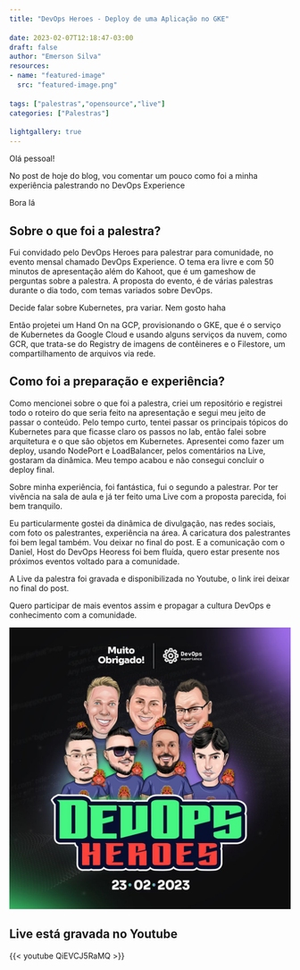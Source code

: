 ```yaml
---
title: "DevOps Heroes - Deploy de uma Aplicação no GKE"

date: 2023-02-07T12:18:47-03:00
draft: false
author: "Emerson Silva"
resources:
- name: "featured-image"
  src: "featured-image.png"

tags: ["palestras","opensource","live"]
categories: ["Palestras"]

lightgallery: true
---
```


Olá pessoal! 

No post de hoje do blog, vou comentar um pouco como foi a minha experiência palestrando no DevOps Experience

Bora lá

## Sobre o que foi a palestra? 

Fui convidado pelo DevOps Heroes para palestrar para comunidade, no evento mensal chamado DevOps Experience. O tema era livre e com 50 minutos de apresentação além do Kahoot, que é um gameshow de perguntas sobre a palestra. 
A proposta do evento, é de várias palestras durante o dia todo, com temas variados sobre DevOps. 

Decide falar sobre Kubernetes, pra variar. Nem gosto haha 

Então projetei um Hand On na GCP, provisionando o GKE, que é o serviço de Kubernetes da Google Cloud e usando alguns serviços da nuvem, como GCR, que trata-se do Registry de imagens de contêineres e o Filestore, um compartilhamento de arquivos via rede. 

## Como foi a preparação e experiência?

Como mencionei sobre o que foi a palestra, criei um repositório e registrei todo o roteiro do que seria feito na apresentação e segui meu jeito de passar o conteúdo. Pelo tempo curto, tentei passar os principais tópicos do Kubernetes para que ficasse claro os passos no lab, então falei sobre arquitetura e o que são objetos em Kubernetes. 
Apresentei como fazer um deploy, usando NodePort e LoadBalancer, pelos comentários na Live, gostaram da dinâmica. Meu tempo acabou e não consegui concluir o deploy final. 

Sobre minha experiência, foi fantástica, fui o segundo a palestrar. Por ter vivência na sala de aula e já ter feito uma Live com a proposta parecida, foi bem tranquilo. 

Eu particularmente gostei da dinâmica de divulgação, nas redes sociais, com foto os palestrantes, experiência na área. A caricatura dos palestrantes foi bem legal também. Vou deixar no final do post. E a comunicação com o Daniel, Host do DevOps Heoress foi bem fluída, quero estar presente nos próximos eventos voltado para a comunidade. 

A Live da palestra foi gravada e disponibilizada no Youtube, o link irei deixar no final do post. 

Quero participar de mais eventos assim e propagar a cultura DevOps e conhecimento com a comunidade. 


![teste](devopsheroes.png)


## Live está gravada no Youtube 

{{< youtube QiEVCJ5RaMQ >}}



<div id="giscus-comments">
  <script src="https://giscus.app/client.js"
          data-repo="silvemerson/emerson-silva-blog"
          data-repo-id="R_kgDONTalJA"
          data-category="General"
          data-category-id="DIC_kwDONTalJM4CkhmM"
          data-mapping="pathname"
          data-strict="0"
          data-reactions-enabled="1"
          data-emit-metadata="1"
          data-input-position="top"
          data-theme="dark"
          data-lang="pt"
          data-loading="lazy"
          crossorigin="anonymous"
          async>
  </script>
</div>
